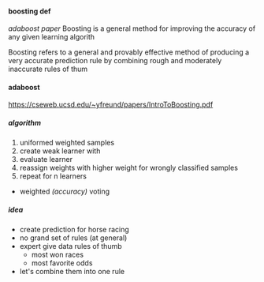 #### boosting def
*adaboost paper*
Boosting is a general method for improving the accuracy of any given learning algorith

Boosting refers to a general and provably effective method of producing a very accurate prediction rule by combining rough and moderately inaccurate rules of thum

#### adaboost
https://cseweb.ucsd.edu/~yfreund/papers/IntroToBoosting.pdf
##### algorithm
1) uniformed weighted samples
2) create weak learner with
3) evaluate learner
4) reassign weights with higher weight for wrongly classified samples
5) repeat for n learners
- weighted *(accuracy)* voting

##### idea
- create prediction for horse racing
- no grand set of rules (at general)
- expert give data rules of thumb
	- most won races
	- most favorite odds
- let's combine them into one rule


